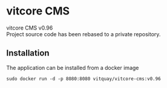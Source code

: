# vitcore CMS
vitcore CMS v0.96 </br>
Project source code has been rebased to a private repository.

## Installation
The application can be installed from a docker image
```
sudo docker run -d -p 8080:8080 vitquay/vitcore-cms:v0.96
```

